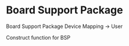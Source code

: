 # Board Support Package


Board Support Package Device Mapping -> User

Construct function for BSP


